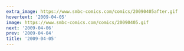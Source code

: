 ```yaml
---
extra_image: https://www.smbc-comics.com/comics/20090405after.gif
hovertext: '2009-04-05'
image: https://www.smbc-comics.com/comics/20090405.gif
next: '2009-04-06'
prev: '2009-04-04'
title: '2009-04-05'
---
```

